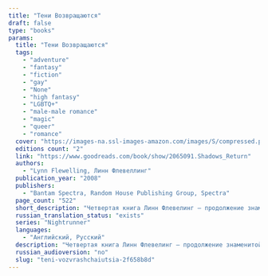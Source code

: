 ```yaml
---
title: "Тени Возвращаются"
draft: false
type: "books"
params:
  title: "Тени Возвращаются"
  tags:
    - "adventure"
    - "fantasy"
    - "fiction"
    - "gay"
    - "None"
    - "high fantasy"
    - "LGBTQ+"
    - "male-male romance"
    - "magic"
    - "queer"
    - "romance"
  cover: "https://images-na.ssl-images-amazon.com/images/S/compressed.photo.goodreads.com/books/1320504721i/2065091.jpg"
  editions count: "2"
  link: "https://www.goodreads.com/book/show/2065091.Shadows_Return"
  authors:
    - "Lynn Flewelling, Линн Флевеллинг"
  publication_year: "2008"
  publishers:
    - "Bantam Spectra, Random House Publishing Group, Spectra"
  page_count: "522"
  short_description: "Четвертая книга Линн Флевелинг — продолжение знаменитой трилогии про Ночных скитальцев. Алек и Серегил снова вместе."
  russian_translation_status: "exists"
  series: "Nightrunner"
  languages:
    - "Английский, Русский"
  description: "Четвертая книга Линн Флевелинг — продолжение знаменитой трилогии про Ночных скитальцев. Алек и Серегил снова вместе. Идут навстречу своей судьбе, предсказаниям Оракула Сарикали и новым испытаниям. Это любительский перевод , выполненный Джу Лай(http://zhurnal.lib.ru/d/dzhu_l/). На русском языке роман не издавался"
  russian_audioversion: "no"
  slug: "teni-vozvrashchaiutsia-2f658b8d"
---
```

